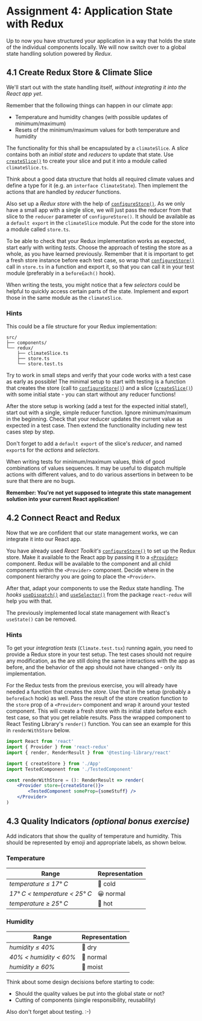 # Assignment 4: Application State with Redux

Up to now you have structured your application in a way that holds the state of
the individual components locally. We will now switch over to a global state
handling solution powered by *Redux*.

## 4.1 Create Redux Store & Climate Slice

We'll start out with the state handling itself, *without integrating it into the
React app yet*.

Remember that the following things can happen in our climate app:

* Temperature and humidity changes (with possible updates of minimum/maximum)
* Resets of the minimum/maximum values for both temperature and humidity

The functionality for this shall be encapsulated by a `climateSlice`. A *slice*
contains both an *initial state* and *reducers* to update that state. Use
[`createSlice()`](https://redux-toolkit.js.org/api/createslice) to create your
slice and put it into a module called `climateSlice.ts`.

Think about a good data structure that holds all required climate values and
define a type for it (e.g. an `interface ClimateState`). Then implement the
actions that are handled by *reducer* functions.

Also set up a *Redux store* with the help of
[`configureStore()`](https://redux-toolkit.js.org/api/configureStore). As we
only have a small app with a single slice, we will just pass the reducer from
that slice to the `reducer` parameter of `configureStore()`. It should be
available as a `default export` in the `climateSlice` module. Put the code for
the store into a module called `store.ts`.

To be able to check that your Redux implementation works as expected, start
early with writing *tests*. Choose the approach of testing the store as a whole,
as you have learned previously. Remember that it is important to get a fresh
store instance before each test case, so wrap that
[`configureStore()`](https://redux-toolkit.js.org/api/configureStore) call in
`store.ts` in a function and export it, so that you can call it in your test
module (preferably in a `beforeEach()` hook).

When writing the tests, you might notice that a few *selectors* could be helpful
to quickly access certain parts of the state. Implement and export those in the
same module as the `climateSlice`.

### Hints

This could be a file structure for your Redux implementation:

```text
src/
├── components/
└── redux/
    ├── climateSlice.ts
    ├── store.ts
    └── store.test.ts
```

Try to work in small steps and verify that your code works with a test case as
early as possible! The minimal setup to start with testing is a function that
creates the store (call to
[`configureStore()`](https://redux-toolkit.js.org/api/configureStore)) and a
slice ([`createSlice()`](https://redux-toolkit.js.org/api/createslice)) with
some initial state - you can start without any reducer functions!

After the store setup is working (add a test for the expected initial state!),
start out with a single, simple reducer function. Ignore minimum/maximum in the
beginning. Check that your reducer updates the current value as expected in a
test case. Then extend the functionality including new test cases step by step.

Don't forget to add a `default export` of the slice's *reducer*, and named
`export`s for the *actions* and *selectors*.

When writing tests for minimum/maximum values, think of good combinations of
values sequences. It may be useful to dispatch multiple actions with different
values, and to do various assertions in between to be sure that there are no
bugs.

**Remember: You're not yet supposed to integrate this state management solution
into your current React application!**

## 4.2 Connect React and Redux

Now that we are confident that our state management works, we can integrate it
into our React app.

You have already used *React Toolkit's*
[`configureStore()`](https://redux-toolkit.js.org/api/configureStore) to set up
the Redux store. Make it available to the React app by passing it to a
[`<Provider>`](https://react-redux.js.org/api/provider) component. Redux will be
available to the component and all child components within the `<Provider>`
component. Decide where in the component hierarchy you are going to place the
`<Provider>`.

After that, adapt your components to use the Redux state handling. The *hooks*
[`useDispatch()`](https://react-redux.js.org/api/hooks#usedispatch) and
[`useSelector()`](https://react-redux.js.org/api/hooks#useselector) from the
package `react-redux` will help you with that.

The previously implemented local state management with React's `useState()` can
be removed.

### Hints

To get your *integration tests* (`Climate.test.tsx`) running again, you need to
provide a Redux store in your test setup. The test cases should not require any
modification, as the are still doing the same interactions with the app as
before, and the behavior of the app should not have changed - only its
implementation.

For the Redux tests from the previous exercise, you will already have needed a
function that creates the *store*. Use that in the setup (probably a
`beforeEach` hook) as well. Pass the result of the store creation function to
the `store` prop of a `<Provider>` component and wrap it around your tested
component. This will create a fresh store with its initial state before each
test case, so that you get reliable results. Pass the wrapped component to React
Testing Library's `render()` function. You can see an example for this in
`renderWithStore` below.

```jsx
import React from 'react'
import { Provider } from 'react-redux'
import { render, RenderResult } from '@testing-library/react'

import { createStore } from './App'
import TestedComponent from './TestedComponent'

const renderWithStore = (): RenderResult => render(
    <Provider store={createStore()}>
        <TestedComponent someProp={someStuff} />
    </Provider>
)
```

## 4.3 Quality Indicators *(optional bonus exercise)*

Add indicators that show the quality of temperature and humidity. This should be
represented by emoji and appropriate labels, as shown below.

### Temperature

| Range                         | Representation
|-------------------------------|----------------
| *temperature ≤ 17° C*         | 🥶 cold
| *17° C < temperature < 25° C* | 😀 normal
| *temperature ≥ 25° C*         | 🥵 hot

### Humidity

| Range                         | Representation
|-------------------------------|----------------
| *humidity ≤ 40%*              | 🌵 dry
| *40% < humidity < 60%*        | 🌄 normal
| *humidity ≥ 60%*              | 🌊 moist

Think about some design decisions before starting to code:

* Should the quality values be put into the global state or not?
* Cutting of components (single responsibility, reusability)

Also don't forget about testing. :-)
